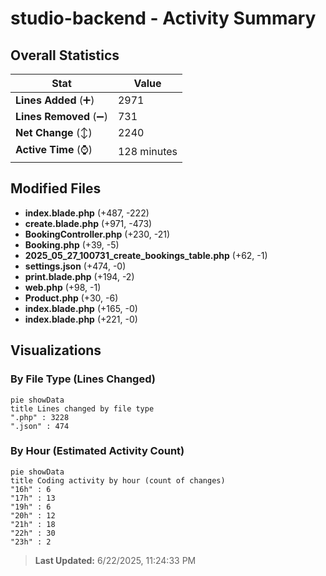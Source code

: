 # studio-backend - Activity Summary 

## Overall Statistics

| Stat                   | Value                                                             |
| ---------------------- | ----------------------------------------------------------------- |
| **Lines Added** (➕)   | 2971                                          |
| **Lines Removed** (➖) | 731                                        |
| **Net Change** (↕)    | 2240                |
| **Active Time** (⌚)   | 128 minutes |


## Modified Files
- **index.blade.php** (+487, -222)
- **create.blade.php** (+971, -473)
- **BookingController.php** (+230, -21)
- **Booking.php** (+39, -5)
- **2025_05_27_100731_create_bookings_table.php** (+62, -1)
- **settings.json** (+474, -0)
- **print.blade.php** (+194, -2)
- **web.php** (+98, -1)
- **Product.php** (+30, -6)
- **index.blade.php** (+165, -0)
- **index.blade.php** (+221, -0)

## Visualizations

### By File Type (Lines Changed)

```mermaid
pie showData
title Lines changed by file type
".php" : 3228
".json" : 474
```

### By Hour (Estimated Activity Count)

```mermaid
pie showData
title Coding activity by hour (count of changes)
"16h" : 6
"17h" : 13
"19h" : 6
"20h" : 12
"21h" : 18
"22h" : 30
"23h" : 2
```


> **Last Updated:** 6/22/2025, 11:24:33 PM